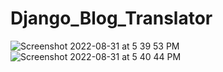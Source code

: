 # Django_Blog_Translator
 
![Screenshot 2022-08-31 at 5 39 53 PM](https://user-images.githubusercontent.com/61689173/187707918-51699f8f-2890-4608-95a3-da83c006940a.png)
![Screenshot 2022-08-31 at 5 40 44 PM](https://user-images.githubusercontent.com/61689173/187707933-7a5af4f9-ec07-4d32-ab41-7f89b5444170.png)
